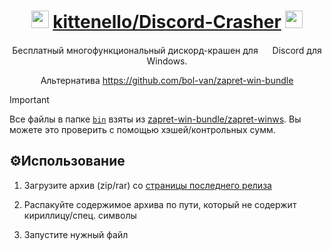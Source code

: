 <div align="center">

# <img src="https://cdn-icons-png.flaticon.com/128/5968/5968756.png" height=28 /> <a href="https://github.com/kittenello/">kittenello</a><a href="https://github.com/kittenello/Discord-Crasher">/Discord-Crasher</a> <img src="https://cdn-icons-png.flaticon.com/128/1384/1384060.png" height=28 />

Бесплатный многофункциональный дискорд-крашен для <img src="https://cdn-icons-png.flaticon.com/128/5968/5968756.png" height=15 /> Discord для Windows.

Альтернатива https://github.com/bol-van/zapret-win-bundle
</div>

> [!IMPORTANT]
> Все файлы в папке [`bin`](./bin) взяты из [zapret-win-bundle/zapret-winws](https://github.com/bol-van/zapret-win-bundle/tree/master/zapret-winws). Вы можете это проверить с помощью хэшей/контрольных сумм.

## ⚙️Использование

1. Загрузите архив (zip/rar) со [страницы последнего релиза](https://github.com/Flowseal/zapret-discord-youtube/releases/latest)

2. Распакуйте содержимое архива по пути, который не содержит кириллицу/спец. символы

3. Запустите нужный файл

